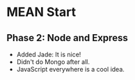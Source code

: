 # MEAN Start

## Phase 2: Node and Express

* Added Jade: It is nice!
* Didn't do Mongo after all.
* JavaScript everywhere is a cool idea.

